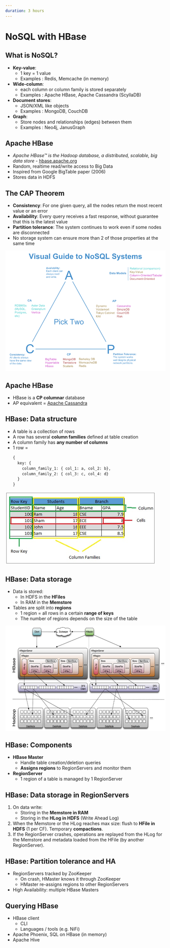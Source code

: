 ```yaml
---
duration: 3 hours
---
```


# NoSQL with HBase

## What is NoSQL?

- **Key-value**:
  - 1 key = 1 value
  - Examples : Redis, Memcache (in memory)
- **Wide-column**:
  - each column or column family is stored separately
  - Examples : Apache HBase, Apache Cassandra (ScyllaDB)
- **Document stores**:
  - JSON/XML like objects
  - Examples : MongoDB, CouchDB
- **Graph**:
  - Store nodes and relationships (edges) between them
  - Examples : Neo4j, JanusGraph

## Apache HBase

- _Apache HBase™ is the Hadoop database, a distributed, scalable, big data store_ - [hbase.apache.org](hbase.apache.org)
- Random, realtime read/write access to Big Data
- Inspired from Google BigTable paper (2006)
- Stores data in HDFS

## The CAP Theorem

- **Consistency**: For one given query, all the nodes return the most recent value or an error
- **Availability**: Every query receives a fast response, without guarantee that this is the latest value
- **Partition tolerance**: The system continues to work even if some nodes are disconnected
- No storage system can ensure more than 2 of those properties at the same time

![CAP theorem](./assets/cap_theorem.png)

## Apache HBase

- HBase is a **CP columnar** database
- AP equivalent = [Apache Cassandra](https://cassandra.apache.org)

## HBase: Data structure

- A table is a collection of rows
- A row has several **column families** defined at table creation
- A column family has **any number of columns**
- 1 row =
  ```python
  {
    key: {
      column_family_1: { col_1: a, col_2: b},
      column_family_2: { col_3: c, col_4: d}
    }
  }
  ```

![HBase data structure](./assets/hbase_data_structure.jpg)

## HBase: Data storage

- Data is stored:
  - In HDFS in the **HFiles**
  - In RAM in the **Memstore**
- Tables are split into **regions**
  - 1 region = all rows in a certain **range of keys**
  - The number of regions depends on the size of the table

![HBase architecture](./assets/hbase_architecture.png)

## HBase: Components

- **HBase Master**
  - Handle table creation/deletion queries
  - **Assigns regions** to RegionServers and monitor them
- **RegionServer**
  - 1 region of a table is managed by 1 RegionServer

## HBase: Data storage in RegionServers

1. On data write:
   - Storing in the **Memstore in RAM**
   - Storing in the **HLog in HDFS** (Write Ahead Log)
2. When the Memstore or the HLog reaches max size: flush to **HFile in HDFS** (1 per CF). Temporary **compactions**.
3. If the RegionServer crashes, operations are replayed from the HLog for the Memstore and metadata loaded from the HFile (by another RegionServer).

## HBase: Partition tolerance and HA

- RegionServers tracked by ZooKeeper
  - On crash, HMaster knows it through ZooKeeper
  - HMaster re-assigns regions to other RegionServers
- High Availability: multiple HBase Masters

## Querying HBase

- HBase client
  - CLI
  - Languages / tools (e.g. NiFi)
- Apache Phoenix, SQL on HBase (in memory)
- Apache Hive
